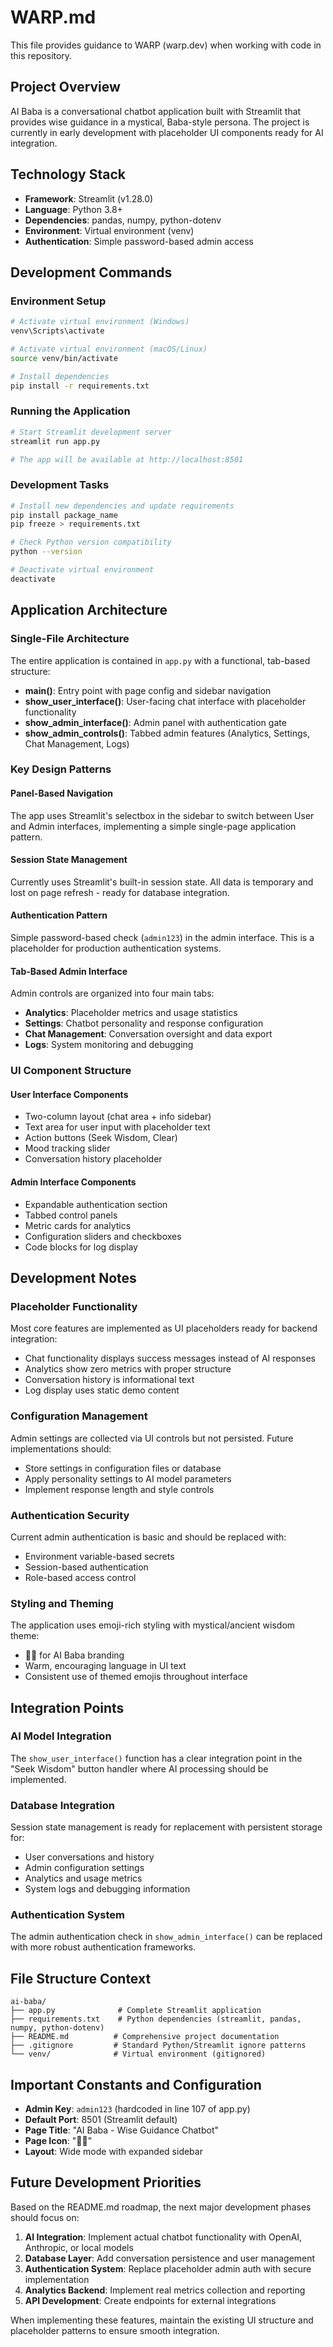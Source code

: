 # WARP.md

This file provides guidance to WARP (warp.dev) when working with code in this repository.

## Project Overview

AI Baba is a conversational chatbot application built with Streamlit that provides wise guidance in a mystical, Baba-style persona. The project is currently in early development with placeholder UI components ready for AI integration.

## Technology Stack

- **Framework**: Streamlit (v1.28.0)
- **Language**: Python 3.8+
- **Dependencies**: pandas, numpy, python-dotenv
- **Environment**: Virtual environment (venv)
- **Authentication**: Simple password-based admin access

## Development Commands

### Environment Setup
```bash
# Activate virtual environment (Windows)
venv\Scripts\activate

# Activate virtual environment (macOS/Linux)
source venv/bin/activate

# Install dependencies
pip install -r requirements.txt
```

### Running the Application
```bash
# Start Streamlit development server
streamlit run app.py

# The app will be available at http://localhost:8501
```

### Development Tasks
```bash
# Install new dependencies and update requirements
pip install package_name
pip freeze > requirements.txt

# Check Python version compatibility
python --version

# Deactivate virtual environment
deactivate
```

## Application Architecture

### Single-File Architecture
The entire application is contained in `app.py` with a functional, tab-based structure:

- **main()**: Entry point with page config and sidebar navigation
- **show_user_interface()**: User-facing chat interface with placeholder functionality
- **show_admin_interface()**: Admin panel with authentication gate
- **show_admin_controls()**: Tabbed admin features (Analytics, Settings, Chat Management, Logs)

### Key Design Patterns

#### Panel-Based Navigation
The app uses Streamlit's selectbox in the sidebar to switch between User and Admin interfaces, implementing a simple single-page application pattern.

#### Session State Management
Currently uses Streamlit's built-in session state. All data is temporary and lost on page refresh - ready for database integration.

#### Authentication Pattern
Simple password-based check (`admin123`) in the admin interface. This is a placeholder for production authentication systems.

#### Tab-Based Admin Interface
Admin controls are organized into four main tabs:
- **Analytics**: Placeholder metrics and usage statistics
- **Settings**: Chatbot personality and response configuration
- **Chat Management**: Conversation oversight and data export
- **Logs**: System monitoring and debugging

### UI Component Structure

#### User Interface Components
- Two-column layout (chat area + info sidebar)
- Text area for user input with placeholder text
- Action buttons (Seek Wisdom, Clear)
- Mood tracking slider
- Conversation history placeholder

#### Admin Interface Components
- Expandable authentication section
- Tabbed control panels
- Metric cards for analytics
- Configuration sliders and checkboxes
- Code blocks for log display

## Development Notes

### Placeholder Functionality
Most core features are implemented as UI placeholders ready for backend integration:
- Chat functionality displays success messages instead of AI responses
- Analytics show zero metrics with proper structure
- Conversation history is informational text
- Log display uses static demo content

### Configuration Management
Admin settings are collected via UI controls but not persisted. Future implementations should:
- Store settings in configuration files or database
- Apply personality settings to AI model parameters
- Implement response length and style controls

### Authentication Security
Current admin authentication is basic and should be replaced with:
- Environment variable-based secrets
- Session-based authentication
- Role-based access control

### Styling and Theming
The application uses emoji-rich styling with mystical/ancient wisdom theme:
- 🧙‍♂️ for AI Baba branding
- Warm, encouraging language in UI text
- Consistent use of themed emojis throughout interface

## Integration Points

### AI Model Integration
The `show_user_interface()` function has a clear integration point in the "Seek Wisdom" button handler where AI processing should be implemented.

### Database Integration
Session state management is ready for replacement with persistent storage for:
- User conversations and history
- Admin configuration settings
- Analytics and usage metrics
- System logs and debugging information

### Authentication System
The admin authentication check in `show_admin_interface()` can be replaced with more robust authentication frameworks.

## File Structure Context

```
ai-baba/
├── app.py              # Complete Streamlit application
├── requirements.txt    # Python dependencies (streamlit, pandas, numpy, python-dotenv)
├── README.md          # Comprehensive project documentation
├── .gitignore         # Standard Python/Streamlit ignore patterns
└── venv/              # Virtual environment (gitignored)
```

## Important Constants and Configuration

- **Admin Key**: `admin123` (hardcoded in line 107 of app.py)
- **Default Port**: 8501 (Streamlit default)
- **Page Title**: "AI Baba - Wise Guidance Chatbot"
- **Page Icon**: "🧙‍♂️"
- **Layout**: Wide mode with expanded sidebar

## Future Development Priorities

Based on the README.md roadmap, the next major development phases should focus on:

1. **AI Integration**: Implement actual chatbot functionality with OpenAI, Anthropic, or local models
2. **Database Layer**: Add conversation persistence and user management
3. **Authentication System**: Replace placeholder admin auth with secure implementation  
4. **Analytics Backend**: Implement real metrics collection and reporting
5. **API Development**: Create endpoints for external integrations

When implementing these features, maintain the existing UI structure and placeholder patterns to ensure smooth integration.
